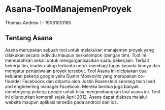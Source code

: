 # Asana-ToolManajemenProyek
Thomas Andrew I - 19081010165

## Tentang Asana
   Asana merupakan sebuah tool untuk melakukan manajemen proyek yang dilakukan secara individu maupun berkelompok (dengan tim). Tool ini memudahkan sekali untuk mengorganisasikan suatu pekerjaan. Terkait bekerja tim, leader cukup terbantu untuk membagi tugas kepada timnya dan mengatur penjadwalan proyek tersebut.
   Tool Asana ini diciptakan dua keluaran pekerja google yaitu Dustin Moskovitz yang merupakan co-founder Faceboook dan dibantu oleh Justin Rosenstein seorang tech lead and engineeriing manager Facebook. Mereka berdua juga banyak memboyong pekerja google untuk bisa mengembangkan tool asana ini. Tool ini diluncurkan komersil sejak April 2012. Asana dapat diakses melalui website maupun aplikasi tersedia pada android dan ios.
